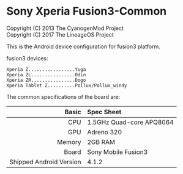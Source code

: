 Sony Xperia Fusion3-Common
==========================

Copyright (C) 2013 The CyanogenMod Project  
Copyright (C) 2017 The LineageOS Project  

This is the Android device configuration for fusion3 platform.

fusion3 devices:

    Xperia Z.................Yuga
    Xperia ZL................Odin
    Xperia ZR................Dogo
    Xperia Tablet Z..........Pollux/Pollux_windy

The common specifications of the board are:

Basic   | Spec Sheet
-------:|:------------------------
CPU     | 1.5GHz Quad-core APQ8064
GPU     | Adreno 320
Memory  | 2GB RAM
Board   | Sony Mobile Fusion3
Shipped Android Version | 4.1.2
